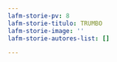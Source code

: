 ```yaml
---
lafm-storie-pv: 8
lafm-storie-titulo: TRUMBO
lafm-storie-image: ''
lafm-storie-autores-list: []

---
```

